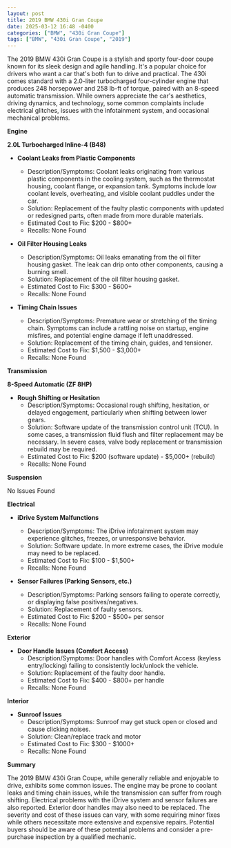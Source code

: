 ```yaml
---
layout: post
title: 2019 BMW 430i Gran Coupe
date: 2025-03-12 16:48 -0400
categories: ["BMW", "430i Gran Coupe"]
tags: ["BMW", "430i Gran Coupe", "2019"]
---
```

The 2019 BMW 430i Gran Coupe is a stylish and sporty four-door coupe known for its sleek design and agile handling. It's a popular choice for drivers who want a car that's both fun to drive and practical. The 430i comes standard with a 2.0-liter turbocharged four-cylinder engine that produces 248 horsepower and 258 lb-ft of torque, paired with an 8-speed automatic transmission. While owners appreciate the car's aesthetics, driving dynamics, and technology, some common complaints include electrical glitches, issues with the infotainment system, and occasional mechanical problems.

**Engine**

**2.0L Turbocharged Inline-4 (B48)**

*   **Coolant Leaks from Plastic Components**
    *   Description/Symptoms: Coolant leaks originating from various plastic components in the cooling system, such as the thermostat housing, coolant flange, or expansion tank. Symptoms include low coolant levels, overheating, and visible coolant puddles under the car.
    *   Solution: Replacement of the faulty plastic components with updated or redesigned parts, often made from more durable materials.
    *   Estimated Cost to Fix: $200 - $800+
    *   Recalls: None Found

*   **Oil Filter Housing Leaks**
    *   Description/Symptoms: Oil leaks emanating from the oil filter housing gasket. The leak can drip onto other components, causing a burning smell.
    *   Solution: Replacement of the oil filter housing gasket.
    *   Estimated Cost to Fix: $300 - $600+
    *   Recalls: None Found

*   **Timing Chain Issues**
    *   Description/Symptoms: Premature wear or stretching of the timing chain. Symptoms can include a rattling noise on startup, engine misfires, and potential engine damage if left unaddressed.
    *   Solution: Replacement of the timing chain, guides, and tensioner.
    *   Estimated Cost to Fix: $1,500 - $3,000+
    *   Recalls: None Found

**Transmission**

**8-Speed Automatic (ZF 8HP)**

*   **Rough Shifting or Hesitation**
    *   Description/Symptoms: Occasional rough shifting, hesitation, or delayed engagement, particularly when shifting between lower gears.
    *   Solution: Software update of the transmission control unit (TCU). In some cases, a transmission fluid flush and filter replacement may be necessary. In severe cases, valve body replacement or transmission rebuild may be required.
    *   Estimated Cost to Fix: $200 (software update) - $5,000+ (rebuild)
    *   Recalls: None Found

**Suspension**

No Issues Found

**Electrical**

*   **iDrive System Malfunctions**
    *   Description/Symptoms: The iDrive infotainment system may experience glitches, freezes, or unresponsive behavior.
    *   Solution: Software update. In more extreme cases, the iDrive module may need to be replaced.
    *   Estimated Cost to Fix: $100 - $1,500+
    *   Recalls: None Found

*   **Sensor Failures (Parking Sensors, etc.)**
    *   Description/Symptoms: Parking sensors failing to operate correctly, or displaying false positives/negatives.
    *   Solution: Replacement of faulty sensors.
    *   Estimated Cost to Fix: $200 - $500+ per sensor
    *   Recalls: None Found

**Exterior**

*   **Door Handle Issues (Comfort Access)**
    *   Description/Symptoms: Door handles with Comfort Access (keyless entry/locking) failing to consistently lock/unlock the vehicle.
    *   Solution: Replacement of the faulty door handle.
    *   Estimated Cost to Fix: $400 - $800+ per handle
    *   Recalls: None Found

**Interior**

*   **Sunroof Issues**
    * Description/Symptoms: Sunroof may get stuck open or closed and cause clicking noises.
    * Solution: Clean/replace track and motor
    * Estimated Cost to Fix: $300 - $1000+
    * Recalls: None Found

**Summary**

The 2019 BMW 430i Gran Coupe, while generally reliable and enjoyable to drive, exhibits some common issues. The engine may be prone to coolant leaks and timing chain issues, while the transmission can suffer from rough shifting. Electrical problems with the iDrive system and sensor failures are also reported. Exterior door handles may also need to be replaced. The severity and cost of these issues can vary, with some requiring minor fixes while others necessitate more extensive and expensive repairs. Potential buyers should be aware of these potential problems and consider a pre-purchase inspection by a qualified mechanic.

